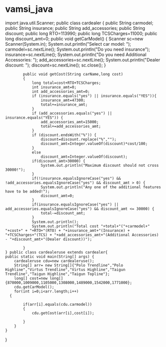 # vamsi_java
 import java.util.Scanner;
public class cardealer {
			public String carmodel;
			public String insurance;
			public String add_accessories;
			public String discount;
			public long RTO=113990;
			public long TCSCharges=11000;
			public long discount_amt=0;
			public void getCarModel()
			{
				Scanner sc=new Scanner(System.in);
				System.out.println("Select car model: ");
				carmodel=sc.nextLine();
				System.out.println("Do you need insurance");
				insurance=sc.nextLine();
				System.out.println("Do you need Additional Accessories: ");
				add_accessories=sc.nextLine();
				System.out.println("Dealer discount: ");
				discount=sc.nextLine();
				sc.close();
			}
				
			public void getCost(String carName,long cost)
			{
				long total=cost+RTO+TCSCharges;
				int insurance_amt=0;
				int add_accessories_amt=0;
				if (insurance.equals("yes") || insurance.equals("YES")){
					insurance_amt=47300;
					total+=insurance_amt;
				}
				if (add_accessories.equals("yes") || insurance.equals("YES")) {
					add_accessories_amt=15000;
					total+=add_accessories_amt;
				}
				if (discount.endsWith("%")) {
					discount=discount.replace("%","");
					discount_amt=Integer.valueOf(discount)*cost/100;
				}
				else
					discount_amt=Integer.valueOf(discount);
				if(discount_amt>30000) {
					System.out.println("Maximum discount should not cross 30000!");
				}
				if(!insurance.equalsIgnoreCase("yes") && !add_accessories.equalsIgnoreCase("yes") && discount_amt > 0) {
					System.out.println("Any one of the additional features have to be added!");
					discount_amt=0;
				}
				if(insurance.equalsIgnoreCase("yes") || add_accessories.equalsIgnoreCase("yes") && discount_amt <= 30000) {
					total-=discount_amt;
				}
				System.out.println();
				System.out.println("Total cost "+total+"("+carmodel+" "+cost+" + "+RTO+"(RTO) + "+insurance_amt+"(Insurance) + "+TCSCharges+"(TCS) + "+add_accessories_amt+"(Additional Accessories) - "+discount_amt+"(Dealer discount))");
		
			}
	} public class cardealeruse extends cardealer{
	public static void main(String[] args) {
		cardealeruse cdu=new cardealeruse();
		String[] arr= new String[]{"Polo Trendline","Polo Highline","Virtus Trendline","Virtus Highline","Taigun Trendline","Taigun Highline","Taigun Topline"};
		long[] cost=new long[]{870000,1009000,1105000,1308000,1489000,1542000,1771000};
		cdu.getCarModel();
		for(int i=0;i<arr.length;i++)
	  {
			
			if(arr[i].equals(cdu.carmodel))
			{
				cdu.getCost(arr[i],cost[i]);
				
			}
		}
	}
}
